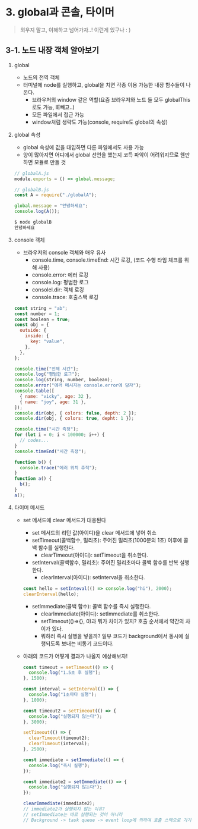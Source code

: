 ﻿# 3. global과 콘솔, 타이머

> 외우지 말고, 이해하고 넘어가자..! 이런게 있구나 : )

## 3-1. 노드 내장 객체 알아보기

1. global
   - 노드의 전역 객체
   - 터미널에 node를 실행하고, global을 치면 각종 이용 가능한 내장 함수들이 나온다.
     - 브라우저의 window 같은 역할(요즘 브라우저와 노드 둘 모두 globalThis로도 가능, IE빼고..)
     - 모든 파일에서 접근 가능
     - window처럼 생략도 가능(console, require도 global의 속성)
2. global 속성

   - global 속성에 값을 대입하면 다른 파일에서도 사용 가능
   - 양이 많아지면 어디에서 global 선언을 했는지 코득 파악이 어려워지므로 웬만하면 모듈로 만들 것

   ```jsx
   // globalA.js
   module.exports = () => global.message;
   ```

   ```jsx
   // globalB.js
   const A = require("./globalA");

   global.message = "안녕하세요";
   console.log(A());
   ```

   ```jsx
   $ node globalB
   안녕하세요
   ```

3. console 객체

   - 브라우저의 console 객체와 매우 유사
     - console.time, console.timeEnd: 시간 로깅, (코드 수행 타임 체크를 위해 사용)
     - console.error: 에러 로깅
     - console.log: 평범한 로그
     - consolel.dir: 객체 로깅
     - console.trace: 호출스택 로깅

   ```jsx
   const string = "ab";
   const number = 1;
   const boolean = true;
   const obj = {
     outside: {
       inside: {
         key: "value",
       },
     },
   };

   console.time("전체 시간");
   console.log("평범한 로그");
   console.log(string, number, boolean);
   console.error("에러 메시지는 console.error에 담자");
   console.table([
     { name: "vicky", age: 32 },
     { name: "joy", age: 31 },
   ]);
   console.dir(obj, { colors: false, depth: 2 });
   console.dir(obj, { colors: true, depht: 1 });

   console.time("시간 측정");
   for (let i = 0; i < 100000; i++) {
     // codes...
   }
   console.timeEnd("시간 측정");

   function b() {
     console.trace("에러 위치 추적");
   }
   function a() {
     b();
   }
   a();
   ```

4. 타이머 메서드

   - set 메서드에 clear 메서드가 대응된다

     - set 메서드의 리턴 값(아이디)을 clear 메서드에 넣어 취소
     - setTimeout(콜백함수, 밀리초): 주어진 밀리초(1000분의 1초) 이후에 콜백 함수를 실행한다.
       - clearTimeout(아이디): setTimeout을 취소한다.
     - setInterval(콜백함수, 밀리초): 주어진 밀리초마다 콜백 함수를 반복 실행한다.
       - clearInterval(아이디): setInterval을 취소한다.

     ```jsx
     const hello = setInteval(() => console.log("hi"), 2000);
     clearInterval(hello);
     ```

     - setImmediate(콜백 함수): 콜백 함수를 즉시 실행한다.
       - clearImmediate(아이디): setImmediate를 취소한다.
       - setTimeout(()⇒{}, 0)과 뭐가 차이가 있지? 호출 순서에서 약간의 차이가 있다.
       - 뭐하러 즉시 실행을 넣을까?
         일부 코드가 background에서 동시에 실행되도록 보내는 비동기 코드이다.

   - 아래의 코드가 어떻게 결과가 나올지 예상해보자!

     ```jsx
     const timeout = setTimeout(() => {
       console.log("1.5초 후 실행");
     }, 1500);

     const interval = setInterval(() => {
       console.log("1초마다 실행");
     }, 1000);

     const timeout2 = setTimeout(() => {
       console.log("실행되지 않는다");
     }, 3000);

     setTimeout(() => {
       clearTimeout(timeout2);
       clearTimeout(interval);
     }, 2500);

     const immediate = setImmediate(() => {
       console.log("즉시 실행");
     });

     const immediate2 = setImmediate(() => {
       console.log("실행되지 않는다");
     });

     clearImmediate(immediate2);
     // immediate2가 실행되지 않는 이유?
     // setImmediate는 바로 실행되는 것이 아니라
     // Background -> task queue -> event loop에 의하여 호출 스택으로 가기 때문에 취소됨
     ```
